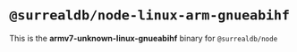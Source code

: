 # `@surrealdb/node-linux-arm-gnueabihf`

This is the **armv7-unknown-linux-gnueabihf** binary for `@surrealdb/node`
